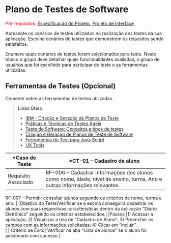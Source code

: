 # Plano de Testes de Software

<span style="color:red">Pré-requisitos: <a href="2-Especificação do Projeto.md"> Especificação do Projeto</a></span>, <a href="3-Projeto de Interface.md"> Projeto de Interface</a>

Apresente os cenários de testes utilizados na realização dos testes da sua aplicação. Escolha cenários de testes que demonstrem os requisitos sendo satisfeitos.

Enumere quais cenários de testes foram selecionados para teste. Neste tópico o grupo deve detalhar quais funcionalidades avaliadas, o grupo de usuários que foi escolhido para participar do teste e as ferramentas utilizadas.
 
## Ferramentas de Testes (Opcional)

Comente sobre as ferramentas de testes utilizadas.
 
> **Links Úteis**:
> - [IBM - Criação e Geração de Planos de Teste](https://www.ibm.com/developerworks/br/local/rational/criacao_geracao_planos_testes_software/index.html)
> - [Práticas e Técnicas de Testes Ágeis](http://assiste.serpro.gov.br/serproagil/Apresenta/slides.pdf)
> -  [Teste de Software: Conceitos e tipos de testes](https://blog.onedaytesting.com.br/teste-de-software/)
> - [Criação e Geração de Planos de Teste de Software](https://www.ibm.com/developerworks/br/local/rational/criacao_geracao_planos_testes_software/index.html)
> - [Ferramentas de Test para Java Script](https://geekflare.com/javascript-unit-testing/)
> - [UX Tools](https://uxdesign.cc/ux-user-research-and-user-testing-tools-2d339d379dc7)

|*Caso de Teste      | *CT-01 – Cadastro de aluno            | 
|------------------|-------------------------------|
| Requisito Associado | RF-006 – Cadastrar informações dos alunos como nome, idade, nível de ensino, turma, Ano e outras informações relevantes.
RF-007 – Permitir consultar alunos seguindo os critérios de nome, turma e ano.
| 
|Objetivo do Teste|Verificar se a escola conseguirá cadastrar os alunos com suas respectivas características dentro da aplicação “Diário Eletrônico” seguindo os critérios estabelecidos.| 
|Passos   |1) Acessar a aplicação;
2) Visualizar a tela de “Cadastro de Aluno”;
3) Preencher os campos com as informações solicitadas; 
4) Clicar em “incluir”.   
| 
| Critério de Êxito| Verificar na aba “Lista de alunos” se o aluno foi adicionado com sucesso.| 
